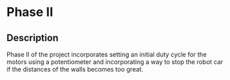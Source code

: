 # Phase II
## Description
Phase II of the project incorporates setting an initial duty cycle for the motors using a potentiometer and incorporating a way to stop the robot car if the distances of the walls becomes too great.
